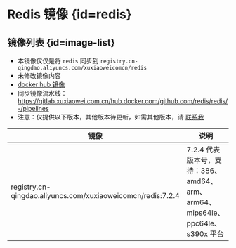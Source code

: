 # Redis 镜像 {id=redis}

## 镜像列表 {id=image-list}

- 本镜像仅仅是将 `redis` 同步到 `registry.cn-qingdao.aliyuncs.com/xuxiaoweicomcn/redis`
- 未修改镜像内容
- [docker hub 镜像](https://hub.docker.com/_/redis)
- 同步镜像流水线：https://gitlab.xuxiaowei.com.cn/hub.docker.com/github.com/redis/redis/-/pipelines
- 注意：仅提供以下版本，其他版本待更新，如需其他版本，请 [联系我](../../../guide/website.md)

| 镜像                                                          | 说明                                                           |
|-------------------------------------------------------------|--------------------------------------------------------------|
| registry.cn-qingdao.aliyuncs.com/xuxiaoweicomcn/redis:7.2.4 | 7.2.4 代表版本号，支持：386、amd64、arm、arm64、mips64le、ppc64le、s390x 平台 |

<style>

._image_registry_cn-qingdao_aliyuncs_com_xuxiaoweicomcn_redis table tr th:nth-child(1), 
._image_registry_cn-qingdao_aliyuncs_com_xuxiaoweicomcn_redis table tr td:nth-child(1) {
    min-width: 430px;
}

._image_registry_cn-qingdao_aliyuncs_com_xuxiaoweicomcn_redis table tr th:nth-child(2), 
._image_registry_cn-qingdao_aliyuncs_com_xuxiaoweicomcn_redis table tr td:nth-child(2) {
    min-width: 595px;
}

</style>